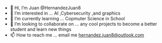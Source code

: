 - 👋 Hi, I’m Juan @HernandezJuan8
- 👀 I’m interested in ... AI ,Cybersecurity ,and graphics 
- 🌱 I’m currently learning ... Copmuter Science in School
- 💞️ I’m looking to collaborate on ... any cool projects to become a better student and learn new things
- 📫 How to reach me ... email me hernandez.juan8@outlook.com

<!---
HernandezJuan8/HernandezJuan8 is a ✨ special ✨ repository because its `README.md` (this file) appears on your GitHub profile.
You can click the Preview link to take a look at your changes.
--->
